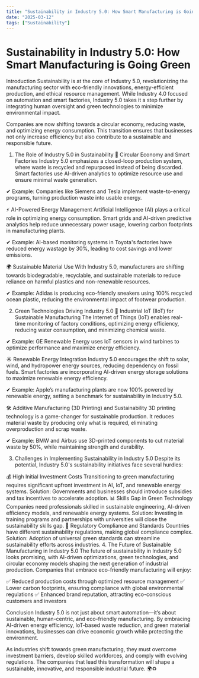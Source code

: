 ```yaml
---
title: "Sustainability in Industry 5.0: How Smart Manufacturing is Going Green"
date: "2025-03-12"
tags: ["Sustainability"]
---
```


# Sustainability in Industry 5.0: How Smart Manufacturing is Going Green

Introduction
Sustainability is at the core of Industry 5.0, revolutionizing the manufacturing sector with eco-friendly innovations, energy-efficient production, and ethical resource management. While Industry 4.0 focused on automation and smart factories, Industry 5.0 takes it a step further by integrating human oversight and green technologies to minimize environmental impact.

Companies are now shifting towards a circular economy, reducing waste, and optimizing energy consumption. This transition ensures that businesses not only increase efficiency but also contribute to a sustainable and responsible future.

1. The Role of Industry 5.0 in Sustainability
🔄 Circular Economy and Smart Factories
Industry 5.0 emphasizes a closed-loop production system, where waste is recycled and repurposed instead of being discarded. Smart factories use AI-driven analytics to optimize resource use and ensure minimal waste generation.

✔ Example: Companies like Siemens and Tesla implement waste-to-energy programs, turning production waste into usable energy.

⚡ AI-Powered Energy Management
Artificial Intelligence (AI) plays a critical role in optimizing energy consumption. Smart grids and AI-driven predictive analytics help reduce unnecessary power usage, lowering carbon footprints in manufacturing plants.

✔ Example: AI-based monitoring systems in Toyota's factories have reduced energy wastage by 30%, leading to cost savings and lower emissions.

🌍 Sustainable Material Use
With Industry 5.0, manufacturers are shifting towards biodegradable, recyclable, and sustainable materials to reduce reliance on harmful plastics and non-renewable resources.

✔ Example: Adidas is producing eco-friendly sneakers using 100% recycled ocean plastic, reducing the environmental impact of footwear production.

2. Green Technologies Driving Industry 5.0
🌱 Industrial IoT (IIoT) for Sustainable Manufacturing
The Internet of Things (IoT) enables real-time monitoring of factory conditions, optimizing energy efficiency, reducing water consumption, and minimizing chemical waste.

✔ Example: GE Renewable Energy uses IoT sensors in wind turbines to optimize performance and maximize energy efficiency.

☀ Renewable Energy Integration
Industry 5.0 encourages the shift to solar, wind, and hydropower energy sources, reducing dependency on fossil fuels. Smart factories are incorporating AI-driven energy storage solutions to maximize renewable energy efficiency.

✔ Example: Apple’s manufacturing plants are now 100% powered by renewable energy, setting a benchmark for sustainability in Industry 5.0.

🛠 Additive Manufacturing (3D Printing) and Sustainability
3D printing technology is a game-changer for sustainable production. It reduces material waste by producing only what is required, eliminating overproduction and scrap waste.

✔ Example: BMW and Airbus use 3D-printed components to cut material waste by 50%, while maintaining strength and durability.

3. Challenges in Implementing Sustainability in Industry 5.0
Despite its potential, Industry 5.0's sustainability initiatives face several hurdles:

💰 High Initial Investment Costs
Transitioning to green manufacturing requires significant upfront investment in AI, IoT, and renewable energy systems.
Solution: Governments and businesses should introduce subsidies and tax incentives to accelerate adoption.
📊 Skills Gap in Green Technology
Companies need professionals skilled in sustainable engineering, AI-driven efficiency models, and renewable energy systems.
Solution: Investing in training programs and partnerships with universities will close the sustainability skills gap.
📏 Regulatory Compliance and Standards
Countries have different sustainability regulations, making global compliance complex.
Solution: Adoption of universal green standards can streamline sustainability efforts across industries.
4. The Future of Sustainable Manufacturing in Industry 5.0
The future of sustainability in Industry 5.0 looks promising, with AI-driven optimizations, green technologies, and circular economy models shaping the next generation of industrial production. Companies that embrace eco-friendly manufacturing will enjoy:

✅ Reduced production costs through optimized resource management
✅ Lower carbon footprints, ensuring compliance with global environmental regulations
✅ Enhanced brand reputation, attracting eco-conscious customers and investors

Conclusion
Industry 5.0 is not just about smart automation—it’s about sustainable, human-centric, and eco-friendly manufacturing. By embracing AI-driven energy efficiency, IoT-based waste reduction, and green material innovations, businesses can drive economic growth while protecting the environment.

As industries shift towards green manufacturing, they must overcome investment barriers, develop skilled workforces, and comply with evolving regulations. The companies that lead this transformation will shape a sustainable, innovative, and responsible industrial future. 🌍♻
